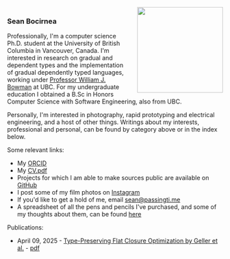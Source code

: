 ---
---
<img style="padding-left: 20px" align="right" width="200" src="/sean.jpg">

### Sean Bocirnea

Professionally, I'm a computer science Ph.D. student at the University of British Columbia in Vancouver, Canada.
I'm interested in research on gradual and dependent types and the implementation of gradual dependently typed languages, working under [Professor William J. Bowman](https://www.williamjbowman.com) at UBC.
For my undergraduate education I obtained a B.Sc in Honors Computer Science with Software Engineering, also from UBC.

Personally, I'm interested in photography, rapid prototyping and electrical engineering, and a host of other things.
Writings about my interests, professional and personal, can be found by category above or in the index below.

Some relevant links:
- My [ORCID](https://orcid.org/0009-0007-5231-8618)
- My [CV.pdf](/cv.pdf)
- Projects for which I am able to make sources public are available on [GitHub](https://github.com/780nm)
- I post some of my film photos on [Instagram](https://www.instagram.com/z80nm)
- If you'd like to get a hold of me, email [sean@passingti.me](mailto:sean@passingti.me)
- A spreadsheet of all the pens and pencils I've purchased, and some of my thoughts about them, can be found [here](https://1drv.ms/x/c/9ec370df4ba4e1d8/ESUpqmqWwidDmeMccfoSf44B9ckQT--HjzKsG7IqFcHI-g?e=JTztGL)

Publications:
- April 09, 2025 - [Type-Preserving Flat Closure Optimization by Geller et al.](https://dl.acm.org/doi/10.1145/3720437) - [pdf](/papers/fcc-oopsla2025.pdf)
